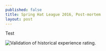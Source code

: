 ```yaml
---
published: false
title: Spring Hat League 2016, Post-mortem
layout: post
---
```

Test

![Validation of historical experience rating.](https://github.com/sbussmann/buda-rank/blob/master/Code/SpringHat2016_validation.png?raw=true)
